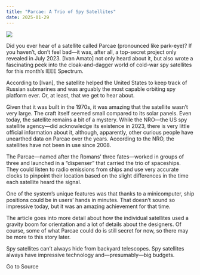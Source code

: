 ```yaml
---
title: "Parcae: A Trio of Spy Satellites"
date: 2025-01-29
---
```


![](https://hackaday.com/wp-content/uploads/2025/01/spy.png?w=800)

Did you ever hear of a satellite called Parcae (pronounced like park-eye)? If you haven’t, don’t feel bad—it was, after all, a top-secret project only revealed in July 2023. \[Ivan Amato\] not only heard about it, but also wrote a fascinating peek into the cloak-and-dagger world of cold-war spy satellites for this month’s IEEE Spectrum.

According to \[Ivan\], the satellite helped the United States to keep track of Russian submarines and was arguably the most capable orbiting spy platform ever. Or, at least, that we get to hear about.

Given that it was built in the 1970s, it was amazing that the satellite wasn’t very large. The craft itself seemed small compared to its solar panels. Even today, the satellite remains a bit of a mystery. While the NRO—the US spy satellite agency—did acknowledge its existence in 2023, there is very little official information about it, although, apparently, other curious people have unearthed data on Parcae over the years. According to the NRO, the satellites have not been in use since 2008.

The Parcae—named after the Romans’ three fates—worked in groups of three and launched in a “dispenser” that carried the trio of spaceships. They could listen to radio emissions from ships and use very accurate clocks to pinpoint their location based on the slight differences in the time each satellite heard the signal.

One of the system’s unique features was that thanks to a minicomputer, ship positions could be in users’ hands in minutes. That doesn’t sound so impressive today, but it was an amazing achievement for that time.

The article goes into more detail about how the individual satellites used a gravity boom for orientation and a lot of details about the designers. Of course, some of what Parcae could do is still secret for now, so there may be more to this story later.

Spy satellites can’t always hide from backyard telescopes. Spy satellites always have impressive technology and—presumably—big budgets.

Go to Source
